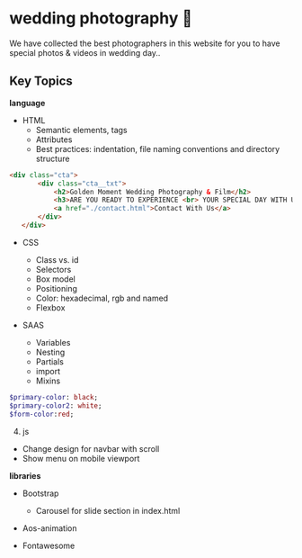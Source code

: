 # wedding photography 🎉
We have collected the best photographers in this website for you to have special photos & videos in wedding day..
## Key Topics

**language**
+ HTML
  + Semantic elements, tags
  + Attributes
  + Best practices: indentation, file naming conventions and directory structure
    
 ```html
<div class="cta">
        <div class="cta__txt">
            <h2>Golden Moment Wedding Photography & Film</h2>
            <h3>ARE YOU READY TO EXPERIENCE <br> YOUR SPECIAL DAY WITH US?</h3>
            <a href="./contact.html">Contact With Us</a>
        </div>
    </div>
 ```
+ CSS
  +  Class vs. id
  +  Selectors
  +  Box model
  +  Positioning
  +  Color: hexadecimal, rgb and named
  +  Flexbox

+ SAAS
  + Variables
  + Nesting
  + Partials
  + import
  + Mixins
```sass
$primary-color: black;
$primary-color2: white;
$form-color:red;
```
4. js
  + Change design for navbar with scroll
  + Show menu on mobile viewport

**libraries**
+ Bootstrap
  + Carousel for slide section in index.html
 
+ Aos-animation
+ Fontawesome



